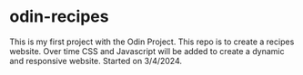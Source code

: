 # odin-recipes
This is my first project with the Odin Project. 
This repo is to create a recipes website. 
Over time CSS and Javascript will be added to create a dynamic and responsive website. 
Started on 3/4/2024.